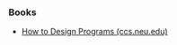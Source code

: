 ### Books

- [How to Design Programs (ccs.neu.edu)](http://www.ccs.neu.edu/home/matthias/HtDP2e/part_preface.html)
